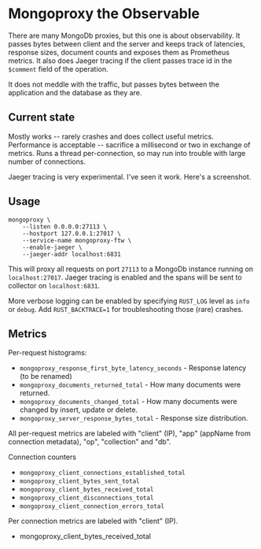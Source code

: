 # Mongoproxy the Observable
There are many MongoDb proxies, but this one is about observability. It passes bytes between client and the server and keeps track of latencies, response sizes, document counts and exposes them as Prometheus metrics. It also does Jaeger tracing if the client passes trace id in the `$comment` field of the operation.

It does not meddle with the traffic, but passes bytes between the application and the database as they are.

## Current state
Mostly works -- rarely crashes and does collect useful metrics. Performance is acceptable -- sacrifice a millisecond or two in exchange of metrics. Runs a thread per-connection, so may run into trouble with large number of connections.

Jaeger tracing is very experimental. I've seen it work. Here's a screenshot.

## Usage

```
mongoproxy \
    --listen 0.0.0.0:27113 \
    --hostport 127.0.0.1:27017 \
    --service-name mongoproxy-ftw \
    --enable-jaeger \
    --jaeger-addr localhost:6831
```
This will proxy all requests on port `27113` to a MongoDb instance running on `localhost:27017`. Jaeger tracing is enabled and the spans will be sent to collector on `localhost:6831`. 

More verbose logging can be enabled by specifying `RUST_LOG` level as `info` or `debug`. Add `RUST_BACKTRACE=1` for troubleshooting those (rare) crashes.

## Metrics

Per-request histograms:
* `mongoproxy_response_first_byte_latency_seconds` - Response latency (to be renamed)
* `mongoproxy_documents_returned_total` - How many documents were returned.
* `mongoproxy_documents_changed_total` - How many documents were changed by insert, update or delete.
* `mongoproxy_server_response_bytes_total` - Response size distribution.

All per-request metrics are labeled with "client" (IP), "app" (appName from connection metadata), "op", "collection" and "db". 

Connection counters
* `mongoproxy_client_connections_established_total`
* `mongoproxy_client_bytes_sent_total`
* `mongoproxy_client_bytes_received_total`
* `mongoproxy_client_disconnections_total`
* `mongoproxy_client_connection_errors_total`

Per connection metrics are labeled with "client" (IP).
* mongoproxy_client_bytes_received_total
